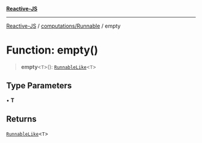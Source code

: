 [**Reactive-JS**](../../../README.md)

***

[Reactive-JS](../../../README.md) / [computations/Runnable](../README.md) / empty

# Function: empty()

> **empty**\<`T`\>(): [`RunnableLike`](../../interfaces/RunnableLike.md)\<`T`\>

## Type Parameters

• **T**

## Returns

[`RunnableLike`](../../interfaces/RunnableLike.md)\<`T`\>
